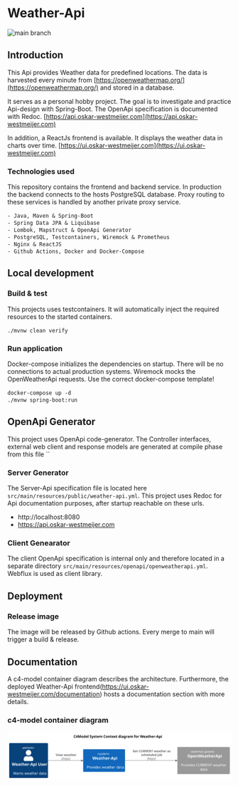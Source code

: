 # Weather-Api

![main branch](https://github.com/OskarWestmeijer/weather-api/actions/workflows/main-build-test-release-deploy.yml/badge.svg)

## Introduction

This Api provides Weather data for predefined locations. The data is harvested every minute
from [https://openweathermap.org/](https://openweathermap.org/) and stored in a database.

It serves as a personal hobby project. The goal is to investigate and practice Api-design with Spring-Boot.
The OpenApi specification is documented with Redoc. [https://api.oskar-westmeijer.com](https://api.oskar-westmeijer.com)

In addition, a ReactJs frontend is available. It displays the weather data in charts over
time. [https://ui.oskar-westmeijer.com](https://ui.oskar-westmeijer.com)

### Technologies used

This repository contains the frontend and backend service. In production the backend connects to the hosts PostgreSQL database.
Proxy routing to these services is handled by another private proxy service.

```
- Java, Maven & Spring-Boot
- Spring Data JPA & Liquibase 
- Lombok, Mapstruct & OpenApi Generator 
- PostgreSQL, Testcontainers, Wiremock & Prometheus
- Nginx & ReactJS
- Github Actions, Docker and Docker-Compose
```

## Local development

### Build & test

This projects uses testcontainers. It will automatically inject the required resources to the started containers.

```
./mvnw clean verify
```

### Run application

Docker-compose initializes the dependencies on startup. There will be no connections to actual production systems.
Wiremock mocks the OpenWeatherApi requests. Use the correct docker-compose template!

```
docker-compose up -d
./mvnw spring-boot:run 
```

## OpenApi Generator

This project uses OpenApi code-generator. The Controller interfaces, external web client and response models are generated at compile phase
from this file ``

### Server Generator

The Server-Api specification file is located here `src/main/resources/public/weather-api.yml`. This project uses Redoc for Api documentation
purposes, after startup reachable on these urls.

- http://localhost:8080
- https://api.oskar-westmeijer.com

### Client Genearator

The client OpenApi specification is internal only and therefore located in a separate
directory `src/main/resources/openapi/openweatherapi.yml`. Webflux is used as
client library.

## Deployment

### Release image

The image will be released by Github actions. Every merge to main will trigger a build & release.

## Documentation

A c4-model container diagram describes the architecture.
Furthermore, the deployed Weather-Api frontend(https://ui.oskar-westmeijer.com/documentation) hosts a documentation
section with more details.

### c4-model container diagram

![Alt c4-model system context diagram](frontend/public/images/c4_context.svg)
